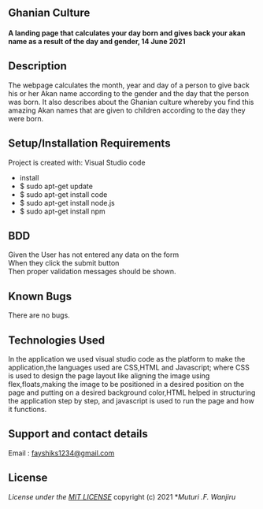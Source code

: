 ## Ghanian Culture
#### A landing page that calculates your day born and gives back your akan name as a result of the day and gender, 14 June 2021
## Description
The webpage calculates the month, year and day of a person to give back his or her Akan name according to the gender and the day that the person was born. It also describes about the Ghanian culture whereby you find this amazing Akan names that are given to children according to the day they were born. 

## Setup/Installation Requirements
Project is created with:
 Visual Studio code
* install
* $ sudo apt-get update
* $ sudo apt-get install code
* $ sudo apt-get install node.js
* $ sudo apt-get install npm

## BDD
Given the User has not entered any data on the form<br>
When they click the submit button<br>
Then proper validation messages should be shown.

## Known Bugs
There are no bugs.

## Technologies Used
In the application we used visual studio code as the platform to make the application,the languages used are CSS,HTML and Javascript; where CSS is used  to design the page layout like aligning the image using flex,floats,making the image to be positioned in a desired position on the page and putting on a desired background color,HTML helped in structuring the application step by step, and javascript is used to run the page and how it functions.

## Support and contact details
Email : fayshiks1234@gmail.com

## License
*License under the [MIT LICENSE](LICENSE.txt)* copyright (c) 2021
**Muturi .F. Wanjiru*